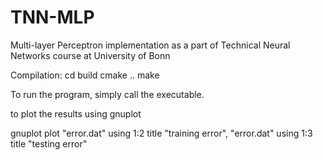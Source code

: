 # TNN-MLP
Multi-layer Perceptron implementation as a part of Technical Neural Networks course at University of Bonn

Compilation:
cd build
cmake ..
make

To run the program, simply call the executable.


to plot the results using gnuplot

gnuplot
plot "error.dat" using 1:2 title "training error", "error.dat" using 1:3 title "testing error"
